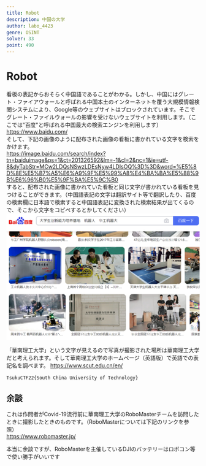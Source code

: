 ```yaml
---
title: Robot
description: 中国の大学
author: labo_4423
genre: OSINT
solver: 33
point: 490
---
```


# Robot

看板の表記からおそらく中国語であることがわかる。しかし、中国にはグレート・ファイアウォールと呼ばれる中国本土のインターネットを覆う大規模情報検閲システムにより、Google等のウェブサイトはブロックされています。そこでグレート・ファイルウォールの影響を受けないウェブサイトを利用します。（ここでは"百度"と呼ばれる中国最大の検索エンジンを利用します）
https://www.baidu.com/  
そして、下記の画像のように配布された画像の看板に書かれている文字を検索をかけます。  
https://image.baidu.com/search/index?tn=baiduimage&ps=1&ct=201326592&lm=-1&cl=2&nc=1&ie=utf-8&dyTabStr=MCw2LDQsNSwzLDEsNyw4LDIsOQ%3D%3D&word=%E5%8D%8E%E5%B7%A5%E6%A9%9F%E5%99%A8%E4%BA%BA%E5%88%9B%E6%96%B0%E5%9F%BA%E5%9C%B0  
すると、配布された画像に書かれていた看板と同じ文字が書かれている看板を見つけることができます。（中国語表記の文字は翻訳サイト等で翻訳したり、百度の検索欄に日本語で検索すると中国語表記に変換された検索結果が出てくるので、そこから文字をコピペするとかしてください）
![Robot_writeup.png](./Robot_writeup.png)  

「華南理工大学」という文字が見えるので写真が撮影された場所は華南理工大学だと考えられます。そして華南理工大学のホームページ（英語版）で英語での表記名を調べます。
https://www.scut.edu.cn/en/  

```txt
TsukuCTF22{South China University of Technology}
```

## 余談

これは作問者がCovid-19流行前に華南理工大学のRoboMasterチームを訪問したときに撮影したときのものです。（RoboMasterについては下記のリンクを参照）  
https://www.robomaster.jp/  

本当に余談ですが、RoboMasterを主催しているDJIのバッテリーはロボコン等で使い勝手がいいです

